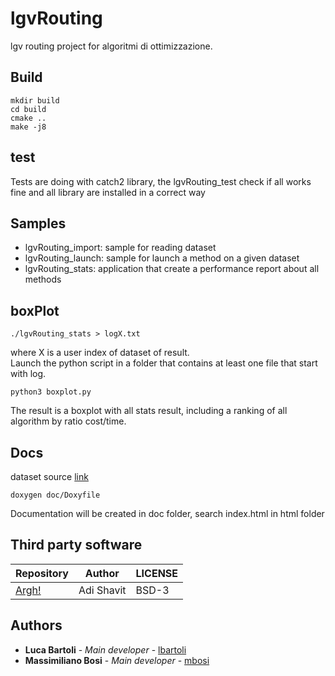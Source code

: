 # lgvRouting

lgv routing project for algoritmi di ottimizzazione.

## Build

```
mkdir build
cd build
cmake ..
make -j8
```
## test
Tests are doing with catch2 library, the lgvRouting_test check if all works fine and all library are installed in a correct way

## Samples
- lgvRouting_import: sample for reading dataset
- lgvRouting_launch: sample for launch a method on a given dataset
- lgvRouting_stats: application that create a performance report about all methods

## boxPlot
```
./lgvRouting_stats > logX.txt
```
where X is a user index of dataset of result.<br /> 
Launch the python script in a folder that contains at least one file that start with log.
```
python3 boxplot.py
```
The result is a boxplot with all stats result, including a ranking of all algorithm by ratio cost/time.

## Docs

dataset source [link](https://neo.lcc.uma.es/vrp/)

```
doxygen doc/Doxyfile
```
Documentation will be created in doc folder, search index.html in html folder

## Third party software

| Repository | Author | LICENSE |
|------------|--------|---------|
|[Argh!](https://github.com/adishavit/argh)| Adi Shavit| BSD-3 |


## Authors

* **Luca Bartoli** - *Main developer* - [lbartoli](https://github.com/lucabart97)
* **Massimiliano Bosi** - *Main developer* - [mbosi](https://github.com/FisherTiger95)
